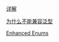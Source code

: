 [详解](https://blog.csdn.net/javazejian/article/details/71333103)

[为什么不能兼容泛型](https://stackoverflow.com/questions/4290878/why-shouldnt-java-enum-literals-be-able-to-have-generic-type-parameters)

[Enhanced Enums](http://openjdk.java.net/jeps/301)



